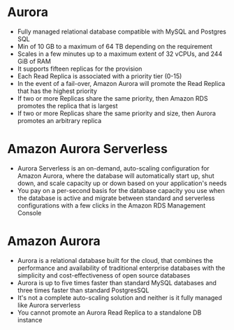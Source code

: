 
# Aurora
- Fully managed relational database compatible with MySQL and Postgres SQL
- Min of 10 GB to a maximum of 64 TB depending on the requirement
- Scales in a few minutes up to a maximum extent of 32 vCPUs, and 244 GiB of RAM
- It supports fifteen replicas for the provision
- Each Read Replica is associated with a priority tier (0-15)
- In the event of a fail-over, Amazon Aurora will promote the Read Replica that has the highest priority
- If two or more Replicas share the same priority, then Amazon RDS promotes the replica that is largest
- If two or more Replicas share the same priority and size, then Aurora promotes an arbitrary replica
# Amazon Aurora Serverless
- Aurora Serverless is an on-demand, auto-scaling configuration for Amazon Aurora, where the database will 
  automatically start up, shut down, and scale capacity up or down based on your application's needs
- You pay on a per-second basis for the database capacity you use when the database is active and migrate between standard 
  and serverless configurations with a few clicks in the Amazon RDS Management Console
# Amazon Aurora
- Aurora is a relational database built for the cloud, that combines the performance and availability of traditional 
  enterprise databases with the simplicity and cost-effectiveness of open source databases
- Aurora is up to five times faster than standard MySQL databases and three times faster than standard PostgresSQL
- It's not a complete auto-scaling solution and neither is it fully managed like Aurora serverless
- You cannot promote an Aurora Read Replica to a standalone DB instance